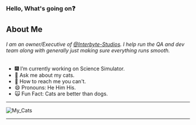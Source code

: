 ### Hello, What's going on:question:

## About Me

###### I am an owner/Executive of [@Interbyte-Studios](https://github.com/Interbyte-Studios). I help run the QA and dev team along with generally just making sure everything runs smooth. 
 
- :fireworks: I’m currently working on Science Simulator.
- 💬 Ask me about my cats.
- :email: How to reach me you can't.
- 😄 Pronouns: He Him His.
- :scream_cat: Fun Fact: Cats are better than dogs.

---
![My_Cats](https://images-ext-1.discordapp.net/external/1QnmCe46NH-l0dpuTd8i-GAQoxiEl2cwvTa23r9B3VU/https/i.gyazo.com/thumb/1200/e5dc472edca6b3d2a56c08b85d36bed7-png.jpg)

---


